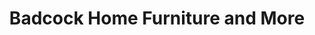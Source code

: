 ---
title: "Badcock Home Furniture and More"
url: /cape-coral/badcock-home-furniture-and-more/
shop: Möbel
---